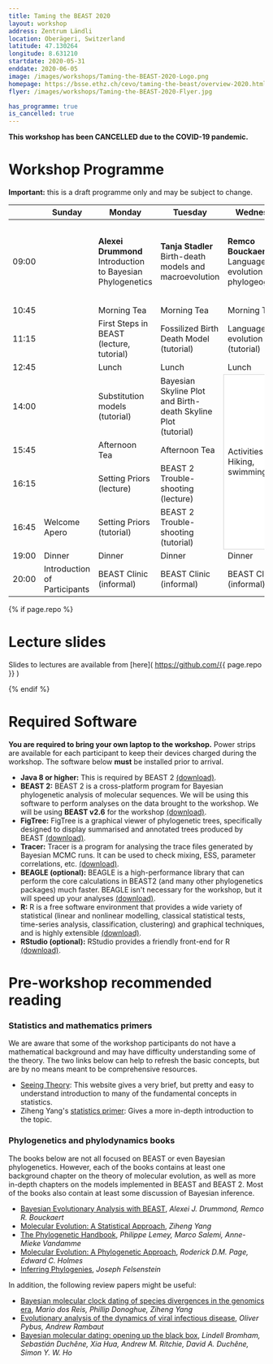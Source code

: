 ```yaml
---
title: Taming the BEAST 2020
layout: workshop
address: Zentrum Ländli
location: Oberägeri, Switzerland
latitude: 47.130264
longitude: 8.631210
startdate: 2020-05-31
enddate: 2020-06-05
image: /images/workshops/Taming-the-BEAST-2020-Logo.png
homepage: https://bsse.ethz.ch/cevo/taming-the-beast/overview-2020.html
flyer: /images/workshops/Taming-the-BEAST-2020-Flyer.jpg

has_programme: true
is_cancelled: true
---
```


**This workshop has been CANCELLED due to the COVID-19 pandemic.**


# Workshop Programme

**Important:** this is a draft programme only and may be subject to change.

<table>
<thead>

<tr>
<th></th>
<th> Sunday </th> <!--<br> 2020/05/31 </th>-->
<th> Monday </th> <!--<br> 2020/06/01</th>-->
<th> Tuesday </th> <!--<br> 2020/06/02 </th>-->
<th> Wednesday </th> <!--<br> 2020/06/03 </th>-->
<th> Thursday </th> <!--<br> 2020/06/04 </th>-->
<th> Friday </th> <!--<br> 2020/06/05 </th>-->
</tr>

</thead>

<tbody>

<tr>
<td> 09:00</td>
<td></td>
<td> <b>Alexei Drummond</b> <br> Introduction to Bayesian Phylogenetics </td>
<td> <b>Tanja Stadler</b> <br> Birth-death models and macroevolution </td>
<td> <b>Remco Bouckaert </b> <br> Language evolution and phylogeography </td>
<td> <b>Denise Kühnert</b> <br> Modelling epidemics with BEAST 2 </td>
<td> <b>Louis du Plessis</b> <br> Real-time outbreak analysis <br>
     <b>Tim Vaughan</b> <br> Multi-species models </td>
</tr>

<tr>
<td> 10:45 </td>
<td></td>
<td> Morning Tea </td>
<td> Morning Tea </td>
<td> Morning Tea </td>
<td> Morning Tea </td>
<td> Morning Tea </td>
</tr>


<tr>
<td> 11:15 </td>
<td></td>
<td>
    First Steps in BEAST <br>
     (lecture, tutorial)
     </td>
<td> Fossilized Birth Death Model <br>
     (tutorial) </td>
<td> Language evolution <br>
     (tutorial) </td>
<td> Structured Birth-death Model <br>
     (tutorial) </td>
<td> StarBEAST 2 <br>
     (tutorial) </td>
</tr>

<tr>
<td> 12:45 </td>
<td></td>
<td>Lunch</td>
<td>Lunch</td>
<td>Lunch</td>
<td>Lunch</td>
<td>Lunch</td>
</tr>

<tr>
<td> 14:00 </td>
<td></td>
<td> Substitution models <br>
     (tutorial) </td>
<td> Bayesian Skyline Plot and Birth-death Skyline Plot<br>
     (tutorial) </td>
<td rowspan="4" style="background-color: white; border: 1px solid lightgray">
    Activities (e.g. Hiking, swimming, etc.)</td>
<td> The Structured Coalescent <br>
     (lecture, tutorial) </td>
<td> Inferring recombination graphs with BEAST 2 <br>
    (lecture, tutorial) </td>
</tr>

<tr>
<td> 15:45 </td>
<td></td>
<td> Afternoon Tea </td>
<td> Afternoon Tea </td>
<td> Afternoon Tea </td>
<td> Afternoon Tea </td>
</tr>

<tr>
<td> 16:15 </td>
<td> </td>
<td> Setting Priors <br>
    (lecture) </td>
<td> BEAST 2 Trouble-shooting <br>
    (lecture) </td>
<td>
    Understanding BEAST&nbsp;2 XML <br>
    (lecture) </td>
<td> BEAST Clinic </td>
</tr>

<tr>
<td> 16:45 </td>
<td> Welcome Apero </td>
<td> Setting Priors <br>
    (tutorial) </td>
<td> BEAST 2 Trouble-shooting <br>
    (tutorial) </td>
<td>
    XML Hacking <br>
    (tutorial) </td>
<td rowspan="3" style="background-color:white; border: 1px solid lightgray"> Departure </td>
</tr>

<tr>
<td> 19:00 </td>
<td> Dinner </td>
<td> Dinner </td>
<td> Dinner </td>
<td> Dinner </td>
<td> Dinner </td>
</tr>

<tr>
<td> 20:00 </td>
<td> Introduction of Participants </td>
<td> BEAST Clinic (informal) </td>
<td> BEAST Clinic (informal) </td>
<td> BEAST Clinic (informal) </td>
<td> BEAST Clinic (informal) </td>
</tr>


</tbody>
</table>

{% if page.repo %}

# Lecture slides

Slides to lectures are available from [here]( https://github.com/{{ page.repo }} )

{% endif %}


# Required Software

**You are required to bring your own laptop to the workshop.** Power strips are available for each participant to keep their devices charged during the workshop. The software below **must** be installed prior to arrival. 

- **Java 8 or higher:** This is required by BEAST 2 [(download)](https://adoptopenjdk.net/).
- **BEAST 2:** BEAST 2 is a cross-platform program for Bayesian phylogenetic analysis of molecular sequences. We will be using this software to perform analyses on the data brought to the workshop. We will be using **BEAST v2.6** for the workshop [(download)](http://beast2.org/).
- **FigTree:** FigTree is a graphical viewer of phylogenetic trees, specifically designed to display summarised and annotated trees produced by BEAST [(download)](http://beast.community/figtree).
- **Tracer:** Tracer is a program for analysing the trace files generated by Bayesian MCMC runs. It can be used to check mixing, ESS, parameter correlations, etc. [(download)](http://beast.community/tracer).
- **BEAGLE (optional):** BEAGLE is a high-performance library that can perform the core calculations in BEAST2 (and many other phylogenetics packages) much faster. BEAGLE isn't necessary for the workshop, but it will speed up your analyses [(download)](https://github.com/beagle-dev/beagle-lib).
- **R:** R is a free software environment that provides a wide variety of statistical (linear and nonlinear modelling, classical statistical tests, time-series analysis, classification, clustering) and graphical techniques, and is highly extensible [(download)](https://www.r-project.org/).
- **RStudio (optional):** RStudio provides a friendly front-end for R [(download)](https://www.rstudio.com/).


# Pre-workshop recommended reading


### Statistics and mathematics primers

We are aware that some of the workshop participants do not have a mathematical background and may have difficulty understanding some of the theory. The two links below can help to refresh the basic concepts, but are by no means meant to be comprehensive resources.

- [Seeing Theory](http://students.brown.edu/seeing-theory/index.html): This website gives a very brief, but pretty and easy to understand introduction to many of the fundamental concepts in statistics. 
- Ziheng Yang's [statistics primer](http://abacus.gene.ucl.ac.uk/PPS/PrimerProbabilityStatistics.pdf): Gives a more in-depth introduction to the topic.

### Phylogenetics and phylodynamics books

The books below are not all focused on BEAST or even Bayesian phylogenetics. However, each of the books contains at least one background chapter on the theory of molecular evolution, as well as more in-depth chapters on the models implemented in BEAST and BEAST 2. Most of the books also contain at least some discussion of Bayesian inference.

- [Bayesian Evolutionary Analysis with BEAST](https://www.beast2.org/book/), _Alexei J. Drummond, Remco R. Bouckaert_
- [Molecular Evolution: A Statistical Approach](http://abacus.gene.ucl.ac.uk/MESA/), _Ziheng Yang_
- [The Phylogenetic Handbook](http://www.cambridge.org/catalogue/catalogue.asp?isbn=9780521877107), _Philippe Lemey, Marco Salemi, Anne-Mieke Vandamme_
- [Molecular Evolution: A Phylogenetic Approach](http://eu.wiley.com/WileyCDA/WileyTitle/productCd-0865428891.html), _Roderick D.M. Page, Edward C. Holmes_
- [Inferring Phylogenies](https://www.amazon.co.uk/Inferring-Phylogenies-Joseph-Felsenstein/dp/0878931775), _Joseph Felsenstein_

In addition, the following review papers might be useful:

- [Bayesian molecular clock dating of species divergences in the genomics era](https://www.nature.com/articles/nrg.2015.8), _Mario dos Reis, Phillip Donoghue, Ziheng Yang_
- [Evolutionary analysis of the dynamics of viral infectious disease](https://www.nature.com/articles/nrg2583), _Oliver Pybus, Andrew Rambaut_
- [Bayesian molecular dating: opening up the black box](https://onlinelibrary.wiley.com/doi/abs/10.1111/brv.12390), _Lindell Bromham, Sebastián Duchêne, Xia Hua, Andrew M. Ritchie, David A. Duchêne, Simon Y. W. Ho_

